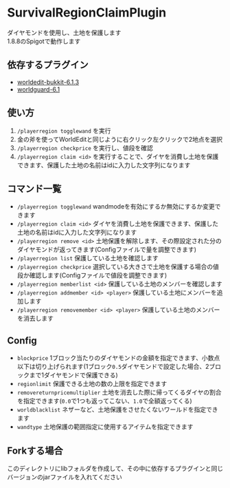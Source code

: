 # SurvivalRegionClaimPlugin
ダイヤモンドを使用し、土地を保護します<br>
1.8.8のSpigotで動作します<br>

## 依存するプラグイン
* [worldedit-bukkit-6.1.3](https://dev.bukkit.org/projects/worldedit/files/922048)<br>
* [worldguard-6.1](https://dev.bukkit.org/projects/worldguard/files/881691)<br>

## 使い方
1. `/playerregion togglewand` を実行
2. 金の斧を使ってWorldEditと同じように右クリック左クリックで2地点を選択
3. `/playerregion checkprice` を実行し、値段を確認
4. `/playerregion claim <id>` を実行することで、ダイヤを消費し土地を保護できます、保護した土地の名前はidに入力した文字列になります

## コマンド一覧
* `/playerregion togglewand` wandmodeを有効にするか無効にするか変更できます
* `/playerregion claim <id>` ダイヤを消費し土地を保護できます、保護した土地の名前はidに入力した文字列になります
* `/playerregion remove <id>` 土地保護を解除します、その際設定された分のダイヤモンドが返ってきます(Configファイルで量を調整できます)
* `/playerregion list` 保護している土地を確認します
* `/playerregion checkprice` 選択している大きさで土地を保護する場合の値段か確認します(Configファイルで値段を調整できます)
* `/playerregion memberlist <id>` 保護している土地のメンバーを確認します
* `/playerregion addmember <id> <player>` 保護している土地にメンバーを追加します
* `/playerregion removemember <id> <player>` 保護している土地のメンバーを消去します

## Config
* `blockprice` 1ブロック当たりのダイヤモンドの金額を指定できます、小数点以下は切り上げられます(1ブロック`0.5`ダイヤモンドで設定した場合、2ブロックまで1ダイヤモンドで保護できる)
* `regionlimit` 保護できる土地の数の上限を指定できます
* `removereturnpricemultiplier` 土地を消去した際に帰ってくるダイヤの割合を指定できます(`0.0`で1つも返ってこない、`1.0`で全額返ってくる)
* `worldblacklist` ネザーなど、土地保護をさせたくないワールドを指定できます
* `wandtype` 土地保護の範囲指定に使用するアイテムを指定できます

## Forkする場合
このディレクトリにlibフォルダを作成して、その中に依存するプラグインと同じバージョンのjarファイルを入れてください<br>
